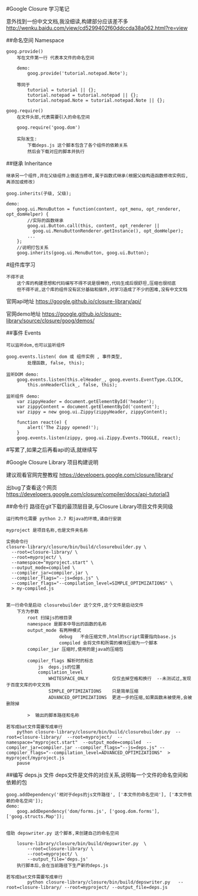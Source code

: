 ﻿#Google Closure 学习笔记
    
意外找到一份中文文档,我没细读,构建部分应该差不多 http://wenku.baidu.com/view/cd5299402f60ddccda38a062.html?re=view


##命名空间 Namespace
    
    goog.provide()  
        写在文件第一行 代表本文件的命名空间
        
        demo:
            goog.provide('tutorial.notepad.Note');
        
        等同于
            tutorial = tutorial || {};
            tutorial.notepad = tutorial.notepad || {};
            tutorial.notepad.Note = tutorial.notepad.Note || {};
        
    goog.require()
        在文件头部,代表需要引入的命名空间
        
        goog.require('goog.dom')
        
        实际发生:
            下载deps.js 这个脚本包含了各个组件的依赖关系
            然后会下载对应的脚本并执行
        
##继承 Inheritance 
    
    继承另一个组件,并在父级组件上做适当修改,属于函数式继承(根据父级构造函数修改实例后,再添加或修改)
    
    goog.inherits(子级, 父级);
    
    demo:
        goog.ui.MenuButton = function(content, opt_menu, opt_renderer, opt_domHelper) {
            //实际的函数继承
            goog.ui.Button.call(this, content, opt_renderer ||
              goog.ui.MenuButtonRenderer.getInstance(), opt_domHelper);
            ...
        };
        //说明打包关系
        goog.inherits(goog.ui.MenuButton, goog.ui.Button);

#组件库学习

    不得不说
        这个库的构建思想和代码编写不得不说是很棒的,代码生成后很舒坦,压缩也很彻底
        但不得不说,这个库的组件没有区分基础和插件,对学习造成了不少的困难,没有中文文档
    
官网api地址 https://google.github.io/closure-library/api/

官网demo地址 https://google.github.io/closure-library/source/closure/goog/demos/

##事件 Events
    
    可以监听dom,也可以监听组件
    
    goog.events.listen( dom 或 组件实例 , 事件类型,
            处理函数, false, this);
    
    监听DOM demo:
        goog.events.listen(this.elHeader_, goog.events.EventType.CLICK,
            this.onHeaderClick_, false, this);
            
    监听组件 demo:
        var zippyHeader = document.getElementById('header');
        var zippyContent = document.getElementById('content');
        var zippy = new goog.ui.Zippy(zippyHeader, zippyContent);

        function react(e) {
            alert('The Zippy opened!');
        }
        goog.events.listen(zippy, goog.ui.Zippy.Events.TOGGLE, react);
        
#写累了,如果之后再看api的话,就继续写



#Google Closure Library  项目构建说明

建议观看官网完整教程 https://developers.google.com/closure/library/

出bug了查看这个网页  https://developers.google.com/closure/compiler/docs/api-tutorial3

##命令行
    路径在git下载的最顶层目录,与Closure Library项目文件夹同级
    
    运行构件化需要 python 2.7 和java的环境,请自行安装
    
    myproject 是项目名称,也是文件夹名称
    
    实例命令行
    closure-library/closure/bin/build/closurebuilder.py \
      --root=closure-library/ \
      --root=myproject/ \
      --namespace="myproject.start" \
      --output_mode=compiled \
      --compiler_jar=compiler.jar \
      --compiler_flags="--js=deps.js" \
      --compiler_flags="--compilation_level=SIMPLE_OPTIMIZATIONS" \
      > my-compiled.js
      
    
    第一行命令是启动 closurebuilder 这个文件,这个文件是启动文件
        下方为参数
            root 扫描js的根目录
            namespace 是脚本中导出的函数的名称
            output_mode 有两种模式 
                        debug   不会压缩文件,html的script需要指向base.js
                        compiled 会将文件和所需的模块压缩为一个脚本
            compiler_jar 压缩时,使用的是java的压缩包
            
            compiler_flags 解析时的标志
                js  deps.js的位置
                compilation_level  
                    WHITESPACE_ONLY         仅仅去掉空格和换行  --未测试过,发现于百度文库的中文文档
                    SIMPLE_OPTIMIZATIONS    只是简单压缩
                    ADVANCED_OPTIMIZATIONS  更进一步的压缩,如果函数未被使用,会被删除掉  
                                            
            >  输出的脚本路径和名称
    
    若写成bat文件需要写成单行
        python closure-library/closure/bin/build/closurebuilder.py  --root=closure-library/  --root=myproject/  --namespace="myproject.start"  --output_mode=compiled  --compiler_jar=compiler.jar --compiler_flags="--js=deps.js" --compiler_flags="--compilation_level=ADVANCED_OPTIMIZATIONS"  > myproject/myproject.js
        pause
            
##编写 deps.js 文件
    deps文件是文件的对应关系,说明每一个文件的命名空间和依赖的包
    
    
    goog.addDependency('相对于deps的js文件路径', ['本文件的命名空间'], ['本文件依赖的命名空间']);
    demo:
        goog.addDependency('dom/forms.js', ['goog.dom.forms'], ['goog.structs.Map']);
        
    
    借助 depswriter.py 这个脚本,来创建自己的命名空间
        
        losure-library/closure/bin/build/depswriter.py  \
            --root=closure-library/ \
            --root=myproject/ \
            --output_file='deps.js'
        执行脚本后,会在当前路径下生产新的deps.js
    
    若写成bat文件需要写成单行
            python closure-library/closure/bin/build/depswriter.py   --root=closure-library/ --root=myproject/ --output_file=deps.js
    